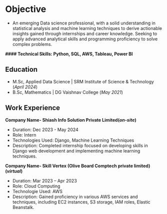 # Objective
- An emerging Data science professional, with a solid understanding in statistical analysis and machine learning techniques to derive actionable insights gained through internships and career knowledge. Seeking to apply advanced analytical skills and programming proficiency to solve complex problems.

**#### Technical Skills: Python, SQL, AWS, Tableau, Power BI**

## Education							       		
- M.Sc, Applied Data Science	| SRM Institute of Science & Technology (_April 2024_)	 			        		
- B.Sc, Mathematics |           DG Vaishnav College (_May 2021_)

## Work Experience
**Company Name- Shiash Info Solution Private Limited(_on-site_)**
- Duration: Dec 2023 - May 2024
- Role: Intern
- Technologies Used: Django, Machine Learning Techniques
- Description: Completed internship focused on developing skills in Django web development and implementing machine learning techniques.

**Company Name- Skill Vertex (Olive Board Comptech private limited)(_virtual_)**
- Duration: Mar 2023 – Apr 2023
- Role:  Cloud Computing
- Technologie Used: AWS
- Description: Gained proficiency in various AWS services and techniques, including EC2 instances, S3 storage, IAM roles, Elastic Beanstalk.


